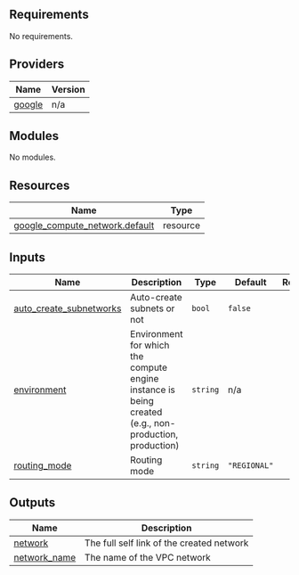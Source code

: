 ## Requirements

No requirements.

## Providers

| Name | Version |
|------|---------|
| <a name="provider_google"></a> [google](#provider\_google) | n/a |

## Modules

No modules.

## Resources

| Name | Type |
|------|------|
| [google_compute_network.default](https://registry.terraform.io/providers/hashicorp/google/latest/docs/resources/compute_network) | resource |

## Inputs

| Name | Description | Type | Default | Required |
|------|-------------|------|---------|:--------:|
| <a name="input_auto_create_subnetworks"></a> [auto\_create\_subnetworks](#input\_auto\_create\_subnetworks) | Auto-create subnets or not | `bool` | `false` | no |
| <a name="input_environment"></a> [environment](#input\_environment) | Environment for which the compute engine instance is being created (e.g., non-production, production) | `string` | n/a | yes |
| <a name="input_routing_mode"></a> [routing\_mode](#input\_routing\_mode) | Routing mode | `string` | `"REGIONAL"` | no |

## Outputs

| Name | Description |
|------|-------------|
| <a name="output_network"></a> [network](#output\_network) | The full self link of the created network |
| <a name="output_network_name"></a> [network\_name](#output\_network\_name) | The name of the VPC network |
